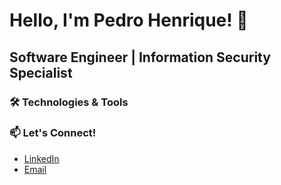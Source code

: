 # Hello, I'm Pedro Henrique! 👋

## Software Engineer | Information Security Specialist

### 🛠 Technologies & Tools

### 📫 Let's Connect!
- [LinkedIn](https://www.linkedin.com/in/pedrohrick/)
- [Email](mailto:pedrohricksilva@gmail.com)
